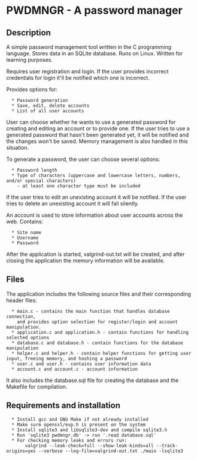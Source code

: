 # PWDMNGR - A password manager

## Description

A simple password management tool written in the C programming language. Stores data in an SQLite database. Runs on Linux.
Written for learning purposes.

Requires user registration and login. If the user provides incorrect credentials for login it'll be notified which one is incorrect.

Provides options for:

      * Password generation
      * Save, edit, delete accounts
      * List of all user accounts

User can choose whether he wants to use a generated password for creating and editing an account or to provide one.
If the user tries to use a generated password that hasn't been generated yet, it will be notified and the changes won't be saved.
Memory management is also handled in this situation.

To generate a password, the user can choose several options:

      * Password length
      * Type of characters (uppercase and lowercase letters, numbers, and/or special characters)
        - at least one character type must be included

If the user tries to edit an unexisting account it will be notified.
If the user tries to delete an unexisting account it will fail silently.

An account is used to store information about user accounts across the web. Contains:

      * Site name
      * Username
      * Password

After the application is started, valgrind-out.txt will be created, and after closing the application the memory information will be available.

## Files

The application includes the following source files and their corresponding header files:

      * main.c - contains the main function that handles database connection,
        and provides option selection for register/login and account manipulation.
      * application.c and application.h - contain functions for handling selected options
      * database.c and database.h - contain functions for the database manipulation
      * helper.c and helper.h - contain helper functions for getting user input, freeing memory, and hashing a password
      * user.c and user.h - contains user information data
      * account.c and account.c - account information

It also includes the database.sql file for creating the database and the Makefile for compilation.

## Requirements and installation

      * Install gcc and GNU Make if not already installed
      * Make sure openssl/evp.h is present on the system
      * Install sqlite3 and libsqlite3-dev and compile sqlite3.h
      * Run 'sqlite3 pwdmngr.db' -> run '.read database.sql'
      * For checking memory leaks and errors run:
           valgrind --leak-check=full --show-leak-kinds=all --track-origins=yes --verbose --log-file=valgrind-out.txt ./main -lsqlite3
